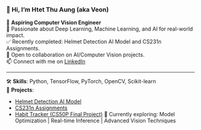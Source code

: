 ### 👋 Hi, I’m Htet Thu Aung (aka Veon)

🎯 **Aspiring Computer Vision Engineer**  
🔬 Passionate about Deep Learning, Machine Learning, and AI for real-world impact.  
✅ Recently completed: Helmet Detection AI Model and CS231n Assignments.  
🤝 Open to collaboration on AI/Computer Vision projects.  
📫 Connect with me on [LinkedIn](https://www.linkedin.com/in/htetthuaung/)

---

🛠️ **Skills**: Python, TensorFlow, PyTorch, OpenCV, Scikit-learn  
📂 **Projects**:  
- [Helmet Detection AI Model](https://github.com/Htet-ThuAung/HelmetDetectionProject)  
- [CS231n Assignments](https://github.com/Htet-ThuAung/cs231n-assignments)
- [Habit Tracker (CS50P Final Project)](https://github.com/Htet-ThuAung/HabitTracker)
🧠 Currently exploring: Model Optimization | Real-time Inference | Advanced Vision Techniques

<!---
Htet-ThuAung/Htet-ThuAung is a ✨ special ✨ repository because its `README.md` (this file) appears on your GitHub profile.
You can click the Preview link to take a look at your changes.
--->
